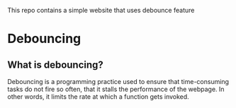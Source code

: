 This repo contains a simple website that uses debounce feature

# Debouncing

## What is debouncing?

Debouncing is a programming practice used to ensure that time-consuming tasks do not fire so often, that it stalls the performance of the webpage. In other words, it limits the rate at which a function gets invoked.
